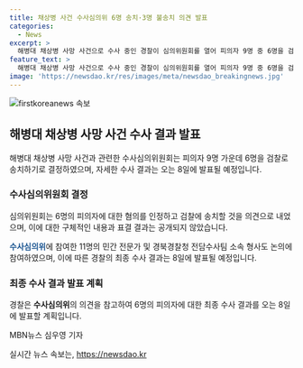 ```yaml
---
title: 채상병 사건 수사심의위 6명 송치·3명 불송치 의견 발표
categories:
  - News
excerpt: >
  해병대 채상병 사망 사건으로 수사 중인 경찰이 심의위원회를 열어 피의자 9명 중 6명을 검찰 송치 결정했다. 나머지 3명은 불송치 의견이었으며, 송치된 피의자는 공개되지 않았다. 민간 전문가 등 11명이 참여한 2시간 30분간의 비공개 심의에서 이 결정이 내려졌다. 이 의견은 경찰 수사 결과에 영향을 미치지만 최종 결정은 8일에 발표될 예정이다. - 심우영 기자
feature_text: >
  해병대 채상병 사망 사건으로 수사 중인 경찰이 심의위원회를 열어 피의자 9명 중 6명을 검찰 송치 결정했다. 나머지 3명은 불송치 의견이었으며, 송치된 피의자는 공개되지 않았다. 민간 전문가 등 11명이 참여한 2시간 30분간의 비공개 심의에서 이 결정이 내려졌다. 이 의견은 경찰 수사 결과에 영향을 미치지만 최종 결정은 8일에 발표될 예정이다. - 심우영 기자
image: 'https://newsdao.kr/res/images/meta/newsdao_breakingnews.jpg'
---
```


<p><img src="https://newsdao.kr/res/images/meta/newsdao_breakingnews.jpg" alt="firstkoreanews 속보" /></p>

<h2 data-ke-size="size26">해병대 채상병 사망 사건 수사 결과 발표</h2>

<p data-ke-size="size16">해병대 채상병 사망 사건과 관련한 수사심의위원회는 피의자 9명 가운데 6명을 검찰로 송치하기로 결정하였으며, 자세한 수사 결과는 오는 8일에 발표될 예정입니다.</p>

<h3>수사심의위원회 결정</h3>

<p data-ke-size="size16">심의위원회는 6명의 피의자에 대한 혐의를 인정하고 검찰에 송치할 것을 의견으로 내었으며, 이에 대한 구체적인 내용과 표결 결과는 공개되지 않았습니다.</p>

<p data-ke-size="size16"><b><span style="color: #1a5490;">수사심의위</span></b>에 참여한 11명의 민간 전문가 및 경북경찰청 전담수사팀 소속 형사도 논의에 참여하였으며, 이에 따른 경찰의 최종 수사 결과는 8일에 발표될 예정입니다.</p>

<h3>최종 수사 결과 발표 계획</h3>

<p data-ke-size="size16">경찰은 <b>수사심의위</b>의 의견을 참고하여 6명의 피의자에 대한 최종 수사 결과를 오는 8일에 발표할 계획입니다.</p>

<p data-ke-size="size16">MBN뉴스 심우영 기자</p>
실시간 뉴스 속보는, <a href="https://newsdao.kr" rel="dofollow">https://newsdao.kr</a>


